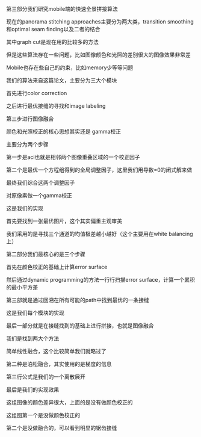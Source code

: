 第三部分我们研究mobile端的快速全景拼接算法



现在的panorama stitching approaches主要分为两大类，transition smoothing和optimal seam finding以及二者的结合

其中graph cut是现在用的比较多的方法



但是这些算法存在一些问题，比如图像颜色和光照的差别很大的图像效果非常差

Mobile也存在些自己的约束，比如memory少等等问题



我们的算法来自这篇论文，主要分为三大个模块

首先进行color correction

之后进行最优接缝的寻找和image labeling

第三步进行图像融合



颜色和光照校正的核心思想其实还是 gamma校正

主要分为两个步骤

第一步是aci也就是相邻两个图像重叠区域的一个校正因子

第二个是最优一个方程组得到的全局调整因子，这里我们用导数=0的闭式解来做



最终我们综合这两个调整因子

对原像素做一个gamma校正



这是我们的实现

首先要找到一张最优图片，这个其实偏重主观审美

我们采用的是寻找三个通道的均值极差越小越好（这个主要用在white balancing上）



第二部分我们最核心的是三个步骤

首先在颜色校正的基础上计算error surface

然后通过dynamic programming的方法一行行扫描error surface，计算一个累积的最小平方差

第三部就是通过回溯在所有可能的path中找到最优的一条接缝

这是我们每个模块的实现



最后一部分就是在接缝找到的基础上进行拼接，也就是图像融合

我们是找到两大个方法

简单线性融合，这个比较简单我们就略过了



第二种是泊松融合，其实使用的是梯度的信息

第三行公式是我们的一个离散展开



最后是我们的实现效果

这组图像的颜色差异很大，上面的是没有做颜色校正的



这组图第一个是没做颜色校正的

第二个是没做融合的，可以看到明显的锯齿接缝